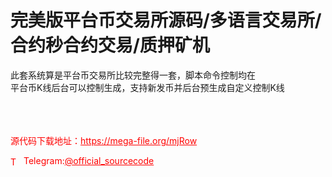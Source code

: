 # 完美版平台币交易所源码/​多语言交易所/合约秒合约交易/质押矿机

此套系统算是平台币交易所比较完整得一套，脚本命令控制均在<br>平台币K线后台可以控制生成，支持新发币并后台预生成自定义控制K线<br><br><br><br>


<p style="color: red;">源代码下载地址：<a href="https://mega-file.org/mjRow" style="color: red;">https://mega-file.org/mjRow</a></p><p style="color: red;"><img src="https://cdn-icons-png.flaticon.com/512/2111/2111646.png" alt="Telegram Icon" style="width: 16px; vertical-align: middle; margin-right: 5px;">Telegram:<a href="https://t.me/official_sourcecode" style="color: red;">@official_sourcecode</a></p>